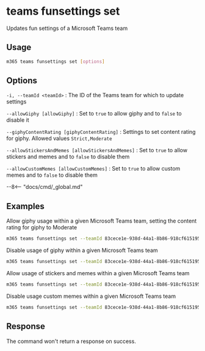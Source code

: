 # teams funsettings set

Updates fun settings of a Microsoft Teams team

## Usage

```sh
m365 teams funsettings set [options]
```

## Options

`-i, --teamId <teamId>`
: The ID of the Teams team for which to update settings

`--allowGiphy [allowGiphy]`
: Set to `true` to allow giphy and to `false` to disable it

`--giphyContentRating [giphyContentRating]`
: Settings to set content rating for giphy. Allowed values `Strict,Moderate`

`--allowStickersAndMemes [allowStickersAndMemes]`
: Set to `true` to allow stickers and memes and to `false` to disable them

`--allowCustomMemes [allowCustomMemes]`
: Set to `true` to allow custom memes and to `false` to disable them

--8<-- "docs/cmd/_global.md"

## Examples

Allow giphy usage within a given Microsoft Teams team, setting the content rating for giphy to Moderate

```sh
m365 teams funsettings set --teamId 83cece1e-938d-44a1-8b86-918cf6151957 --allowGiphy true --giphyContentRating Moderate
```

Disable usage of giphy within a given Microsoft Teams team

```sh
m365 teams funsettings set --teamId 83cece1e-938d-44a1-8b86-918cf6151957 --allowGiphy false
```

Allow usage of stickers and memes within a given Microsoft Teams team

```sh
m365 teams funsettings set --teamId 83cece1e-938d-44a1-8b86-918cf6151957 --allowStickersAndMemes true
```

Disable usage custom memes within a given Microsoft Teams team

```sh
m365 teams funsettings set --teamId 83cece1e-938d-44a1-8b86-918cf6151957 --allowCustomMemes false
```

## Response

The command won't return a response on success.
